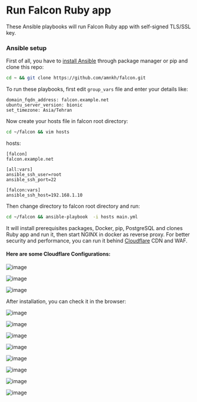 # Run Falcon Ruby app

These Ansible playbooks will run Falcon Ruby app with self-signed TLS/SSL key.

### Ansible setup
First of all, you have to [install Ansible](https://docs.ansible.com/ansible/latest/installation_guide/intro_installation.html) through package manager or pip and clone this repo:
``` bash
cd ~ && git clone https://github.com/amnkh/falcon.git
```
To run these playbooks, first edit `group_vars` file and enter your details like:
```
domain_fqdn_address: falcon.example.net
ubuntu_server_version: bionic
set_timezone: Asia/Tehran
```
Now create your hosts file in falcon root directory:
``` bash
cd ~/falcon && vim hosts
```
hosts:
```
[falcon]
falcon.example.net

[all:vars]
ansible_ssh_user=root
ansible_ssh_port=22

[falcon:vars]
ansible_ssh_host=192.168.1.10
```
Then change directory to falcon root directory and run:
``` bash
cd ~/falcon && ansible-playbook  -i hosts main.yml
```
It will install prerequisites packages, Docker, pip, PostgreSQL and clones Ruby app and run it, then start NGINX in docker as reverse proxy. For better security and performance, you can run it behind [Cloudflare](https://www.cloudflare.com/) CDN and WAF.

#### Here are some Cloudflare Configurations:

![image](documents/dns.png)

![image](documents/tls.png)

![image](documents/pagerules.png)

After installation, you can check it in the browser:

![image](documents/falcon1.png)

![image](documents/falcon2.png)

![image](documents/falcon3.png)

![image](documents/falcon4.png)

![image](documents/falcon8.png)

![image](documents/falcon5.png)

![image](documents/falcon6.png)

![image](documents/falcon7.png)
